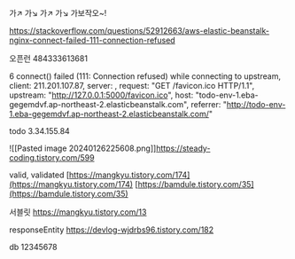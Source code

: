 ---
---
가↗ 가↘ 가↗ 가↘ 가보작오~!

https://stackoverflow.com/questions/52912663/aws-elastic-beanstalk-nginx-connect-failed-111-connection-refused


오픈런
484333613681

6 connect() failed (111: Connection refused) while connecting to upstream, client: 211.201.107.87, server: , request: "GET /favicon.ico HTTP/1.1", upstream: "http://127.0.0.1:5000/favicon.ico", host: "todo-env-1.eba-gegemdvf.ap-northeast-2.elasticbeanstalk.com", referrer: "http://todo-env-1.eba-gegemdvf.ap-northeast-2.elasticbeanstalk.com/"

todo
3.34.155.84

![[Pasted image 20240126225608.png]]https://steady-coding.tistory.com/599


valid, validated
[https://mangkyu.tistory.com/174](https://mangkyu.tistory.com/174)
[https://bamdule.tistory.com/35](https://bamdule.tistory.com/35)

서블릿
https://mangkyu.tistory.com/13

responseEntity
https://devlog-wjdrbs96.tistory.com/182

db 12345678